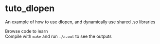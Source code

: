# tuto_dlopen
An example of how to use dlopen, and dynamically use shared .so libraries

Browse code to learn<br/>
Compile with `make` and run `./a.out` to see the outputs
